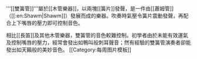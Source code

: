 '''[[雙簧管]]'''屬於[[木管樂器]]，以兩塊[[簧片]]發聲，是一件由[[蕭姆管]]（[[:en:Shawm|Shawm]]）發展而成的樂器。吹奏時氣壓令簧片震動發聲，再配合上下嘴唇的壓力即可控制音色。

相比[[長笛]]及其他木管樂器，雙簧管的音色較難控制。初學者由於未能有效運氣及控制嘴唇的壓力，經常會發出如鴨叫般刺耳聲音；然有經驗的雙簧管演奏者卻能發出如天籟般的美妙音色。
<noinclude>[[Category:每周图片模板]]</noinclude>